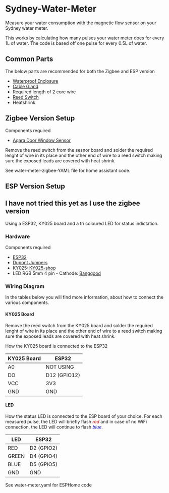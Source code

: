 # Sydney-Water-Meter
Measure your water consumption with the magnetic flow sensor on your Sydney water meter.

This works by calculating how many pulses your water meter does for every 1L of water. The code is based off one pulse for every 0.5L of water.


## Common Parts

The below parts are recommended for both the Zigbee and ESP version
- [Waterproof Enclosure][case-shop]
- [Cable Gland][gland-shop]
- Required length of 2 core wire
- [Reed Switch][reed-switch]
- Heatshrink

## Zigbee Version Setup

Components required

- [Aqara Door Window Sensor][Zigbee-sensor]

Remove the reed switch from the sesnor board and solder the required lenght of wire in its place and the other end of wire to a reed switch making sure the exposed leads are covered with heat shrink.

See water-meter-zigbee-YAML file for home assistant code.

## ESP Version Setup

## I have not tried this yet as I use the zigbee version ##

Using a ESP32, KY025 board and a tri coloured LED for status indictation.

### Hardware

Components required

- [ESP32][esp32-shop]
- [Dupont Jumpers][dupont-jumpers-shop]
- KY025: [KY025-shop]
- LED RGB 5mm 4 pin - Cathode: [Banggood][rgbled-bg-shop]


### Wiring Diagram

In the tables below you will find more information, about how to connect the various components.

#### KY025 Board

Remove the reed switch from the KY025 board and solder the required lenght of wire in its place and the other end of wire to a reed switch making sure the exposed leads are covered with heat shrink.

How the KY025 board is connected to the ESP32

| KY025 Board | ESP32        
|-------------|--------------
| A0          | NOT USING    
| DO          | D12 (GPIO12) 
| VCC         | 3V3          
| GND         | GND          

#### LED

How the status LED is connected to the ESP board of your choice. For each measured pulse, the LED will briefly flash <span style="color:red">*red*</span> and in case of no WiFi connection, the LED will continue to flash <span style="color:blue">*blue*</span>.

| LED    | ESP32      
|--------|------------
| RED    | D2 (GPIO2) 
| GREEN  | D4 (GPIO4)         |
| BLUE   | D5 (GPIO5) 
| GND    | GND       

See water-meter.yaml for ESPHome code

<!-- Hardware -->
[esp32-shop]: https://au.banggood.com/Geekcreit-ESP32-WiFi+bluetooth-Development-Board-Ultra-Low-Power-Consumption-Dual-Cores-Pins-Unsoldered-p-1214159.html?rmmds=myorder&cur_warehouse=CN
[dupont-jumpers-shop]: https://au.banggood.com/120pcs-20cm-Male-To-Female-Female-To-Female-Male-To-Male-Color-Breadboard-Jumper-Cable-Dupont-Wire-p-974006.html?rmmds=myorder&cur_warehouse=CN
[KY025-shop]: https://au.banggood.com/KY-025-4pin-Magnetic-Dry-Reed-Pipe-Switch-Magnetron-Sensor-Switch-Module-p-1391348.html?rmmds=myorder&cur_warehouse=CN
[rgbled-bg-shop]: https://au.banggood.com/50pcs-LED-RGB-Common-Cathode-4-Pin-F5-5MM-Diode-p-1016398.html?rmmds=myorder&cur_warehouse=CN
[Zigbee-sensor]: https://www.aliexpress.com/item/32991903307.html?spm=a2g0o.order_list.0.0.42611802kYyjMQ
[case-shop]: https://www.aliexpress.com/item/4000242432947.html?spm=a2g0o.order_list.0.0.42611802kYyjMQ
[gland-shop]: https://www.aliexpress.com/item/4000242432947.html?spm=a2g0o.order_list.0.0.42611802kYyjMQ
[reed-switch]: https://www.aliexpress.com/item/4000773848015.html?spm=a2g0o.productlist.0.0.341b759cy7X1y2&algo_pvid=9a549358-1722-4ee8-a29d-80e92bca3703&algo_exp_id=9a549358-1722-4ee8-a29d-80e92bca3703-3&pdp_ext_f=%7B%22sku_id%22%3A%2210000007741367206%22%7D&pdp_npi=2%40dis%21AUD%211.26%211.14%21%21%211.59%21%21%4021031a5516684838702068314e3aff%2110000007741367206%21sea&curPageLogUid=UU7Mj9E39Y3I
